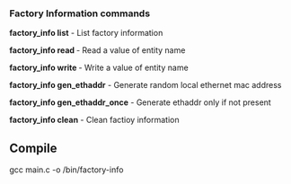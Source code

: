 ### Factory Information commands

**factory_info list** - List factory information

**factory_info read <entity name>** - Read a value of entity name

**factory_info write <entity name> <val>** - Write a value of entity name

**factory_info gen_ethaddr** - Generate random local ethernet mac address

**factory_info gen_ethaddr_once** - Generate ethaddr only if not present

**factory_info clean** - Clean factioy information

## Compile

gcc main.c -o /bin/factory-info
